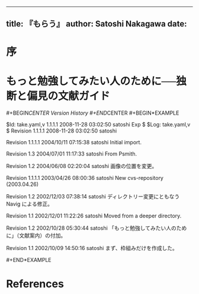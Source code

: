 <!-- -*- coding: utf-8; mode: markdown -*- -->

---
title: 『もらう』
author: Satoshi Nakagawa
date: 
---
    
# 序

# もっと勉強してみたい人のために──独断と偏見の文献ガイド

#+BEGIN*CENTER
Version History
#+END*CENTER
#+BEGIN*EXAMPLE

$Id: take.yaml,v 1.1.1.1 2008-11-28 03:02:50 satoshi Exp $
$Log: take.yaml,v $
Revision 1.1.1.1  2008-11-28 03:02:50  satoshi

Revision 1.1.1.1  2004/10/11 07:15:38  satoshi
Initial import.

Revision 1.3  2004/07/01 11:17:33  satoshi
From Psmith.

Revision 1.2  2004/06/08 02:20:04  satoshi
画像の位置を変更。

Revision 1.1.1.1  2003/04/26 08:00:36  satoshi
New cvs-repository (2003.04.26)

Revision 1.2  2002/12/03 07:38:14  satoshi
ディレクトリー変更にともなう Navig による修正。

Revision 1.1  2002/12/01 11:22:26  satoshi
Moved from a deeper directory.

Revision 1.2  2002/10/28 05:30:44  satoshi
「もっと勉強してみたい人のために」（文献案内）の付加。

Revision 1.1  2002/10/09 14:50:16  satoshi
まず、枠組みだけを作成した。

#+END*EXAMPLE

# References

